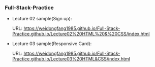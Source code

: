 ### Full-Stack-Practice

- Lecture 02 sample(Sign up):

  URL: https://weidongfang1985.github.io/Full-Stack-Practice.github.io/Lecture02%20HTML%20&%20CSS/index.html

- Lecture 03 sample(Responsive Card):

  URL: https://weidongfang1985.github.io/Full-Stack-Practice.github.io/Lecture03%20HTML&CSS/index.html
